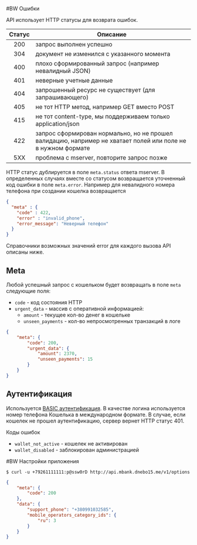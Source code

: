 #BW Ошибки

API использует HTTP статусы для возврата ошибок.

| Статус                | Описание                               |
| :-------------------: |---------------------------------------------------------------------------------------------------------------|
| 200                   |  запрос выполнен успешно                                                                                      |
| 304                   |  документ не изменился с указанного момента                                                                   |
| 400                   |  плохо сформированный запрос (например невалидный JSON)                                                       |
| 401                   |  неверные учетные данные                                                                                      |
| 404                   |  запрошенный ресурс не существует (для запрашивающего)                                                        |
| 405                   |  не тот HTTP метод, например GET вместо POST                                                                  |
| 415                   |  не тот content-type, мы поддерживаем только application/json                                                 |
| 422                   |  запрос сформирован нормально, но не прошел валидацию, например не хватает полей или поле не в нужном формате |
| 5XX                   |  проблема с mserver, повторите запрос позже                                                                   |

HTTP статус дублируется в поле `meta.status` ответа mserver. В определенных случаях вместе со статусом возвращается уточненный код ошибки в поле `meta.error`. Например для невалидного номера телефона при создании кошелка возвращается

```json
{
  "meta" : {
    "code" : 422,
    "error" : "invalid_phone",
    "error_message": "Неверный телефон"
  }
}
```
Справочники возможных значений error для каждого вызова API описаны ниже.

## Meta

Любой успешный запрос с кошельком будет возвращать в поле `meta` следующие поля:

* `code` - код состояния HTTP
* `urgent_data` - массив с оперативной информацией:
  * `amount` - текущее кол-во денег в кошельке
  * `unseen_payments` - кол-во непросмотренных транзакций в логе

```json
{
    "meta": {
        "code": 200,
        "urgent_data": {
            "amount": 2370,
            "unseen_payments": 15
        }
    }
}
```

## Аутентификация

Используется [BASIC аутентификация](http://wikipedia.org/wiki/Basic_access_authentication). В качестве логина используется номер телефона Кошелька в международном формате. В случае, если кошелек не прошел аутентификацию, сервер вернет HTTP статус 401.

Коды ошибок

* `wallet_not_active` - кошелек не активирован
* `wallet_disabled` - заблокирован администрацией


#BW Настройки приложения

```shell
$ curl -u +79261111111:p@ssw0rD http://api.mbank.dnebo15.me/v1/options
```

```json
{
    "meta": {
        "code": 200
    },
    "data": {
        "support_phone": "+380991032585",
        "mobile_operators_category_ids": {
            "ru": 3
        }
    }
}
```
